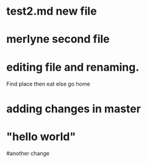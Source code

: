 # test2.md new file
# merlyne second file

# editing file and renaming.

Find place
  then eat 
else
  go home

# adding changes in master
# "hello world"

#another change

